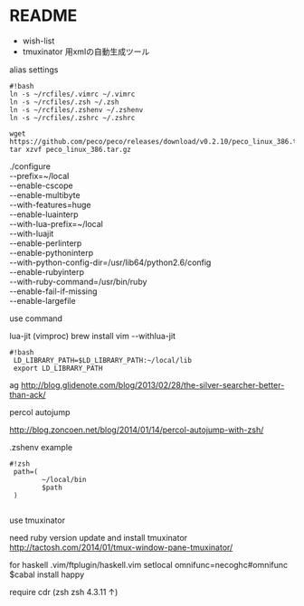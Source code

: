 # README #
* wish-list
* tmuxinator 用xmlの自動生成ツール


alias settings



```
#!bash
ln -s ~/rcfiles/.vimrc ~/.vimrc
ln -s ~/rcfiles/.zsh ~/.zsh
ln -s ~/rcfiles/.zshenv ~/.zshenv
ln -s ~/rcfiles/.zshrc ~/.zshrc

wget https://github.com/peco/peco/releases/download/v0.2.10/peco_linux_386.tar.gz
tar xzvf peco_linux_386.tar.gz
```

./configure \
 --prefix=~/local\
 --enable-cscope\
 --enable-multibyte \
 --with-features=huge \
 --enable-luainterp \
 --with-lua-prefix=~/local \
 --with-luajit \
 --enable-perlinterp \
 --enable-pythoninterp \
 --with-python-config-dir=/usr/lib64/python2.6/config \
 --enable-rubyinterp \
 --with-ruby-command=/usr/bin/ruby \
 --enable-fail-if-missing \
 --enable-largefile


use command

lua-jit (vimproc)
brew install vim --withlua-jit



```
#!bash
 LD_LIBRARY_PATH=$LD_LIBRARY_PATH:~/local/lib
 export LD_LIBRARY_PATH

```




ag
http://blog.glidenote.com/blog/2013/02/28/the-silver-searcher-better-than-ack/


percol
autojump



http://blog.zoncoen.net/blog/2014/01/14/percol-autojump-with-zsh/



.zshenv example

```
#!zsh
 path=(
        ~/local/bin
        $path
 )


```
use tmuxinator



need ruby version update and install tmuxinator
http://tactosh.com/2014/01/tmux-window-pane-tmuxinator/

for haskell
.vim/ftplugin/haskell.vim 
setlocal omnifunc=necoghc#omnifunc
$cabal install happy


require cdr (zsh zsh 4.3.11 ↑)
